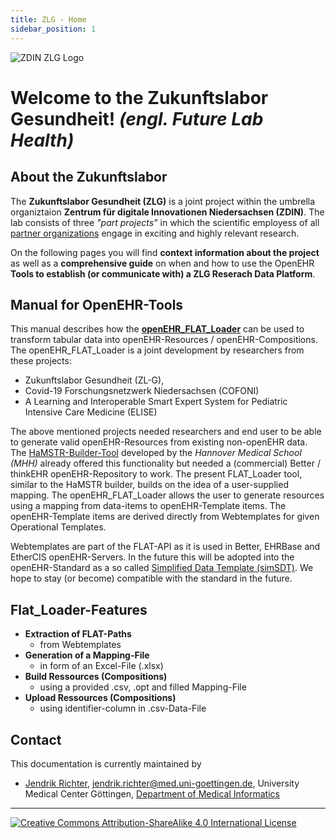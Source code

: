 ```yaml
---
title: ZLG - Home
sidebar_position: 1
---
```


![ZDIN ZLG Logo](/img/ZL-G_LOGO.png)

# Welcome to the Zukunftslabor Gesundheit!  _(engl. Future Lab Health)_

## About the Zukunftslabor
The **Zukunftslabor Gesundheit (ZLG)** is a joint project within the umbrella organiztaion 
**Zentrum für digitale Innovationen Niedersachsen (ZDIN)**. The lab consists of three _"part projects"_ in which the scientific employess of all [partner organizations](../misc/partners.md) engage in exciting and highly relevant research.

On the following pages you will find **context information about the project** as well as a **comprehensive guide** on when and how to use the OpenEHR **Tools to establish (or communicate with) a ZLG Reserach Data Platform**.

## Manual for OpenEHR-Tools
This manual describes how the **[openEHR_FLAT_Loader](https://gitlab.gwdg.de/medinfpub/openehr_flat_loader)** can be used to transform tabular data into openEHR-Resources / openEHR-Compositions.
The openEHR_FLAT_Loader is a joint development by researchers from these projects:

- Zukunftslabor Gesundheit (ZL-G),
- Covid-19 Forschungsnetzwerk Niedersachsen (COFONI)
- A Learning and Interoperable Smart Expert System for Pediatric Intensive Care Medicine (ELISE)

The above mentioned projects needed researchers and end user to be able to generate valid openEHR-Resources from existing non-openEHR data.
The [HaMSTR-Builder-Tool](https://gitlab.plri.de/tute/HAMSTRETLBuilder) developed by the _Hannover Medical School (MHH)_ already offered this functionality but needed a (commercial) Better / thinkEHR openEHR-Repository to work. The present FLAT_Loader tool, similar to the HaMSTR builder, builds on the idea of a user-supplied mapping. The openEHR_FLAT_Loader allows the user to generate resources using a mapping from data-items to openEHR-Template items. The openEHR-Template items are derived directly from Webtemplates for given Operational Templates.

Webtemplates are part of the FLAT-API as it is used in Better, EHRBase and EtherCIS openEHR-Servers.
In the future this will be adopted into the openEHR-Standard as a so called [Simplified Data Template (simSDT)](https://specifications.openehr.org/releases/ITS-REST/latest/simplified_data_template.html).
We hope to stay (or become) compatible with the standard in the future.
 
## Flat_Loader-Features
- **Extraction of FLAT-Paths** 
  - from Webtemplates
- **Generation of a Mapping-File** 
  - in form of an Excel-File (.xlsx)
- **Build Ressources (Compositions)** 
  - using a provided .csv, .opt and filled Mapping-File
- **Upload Ressources (Compositions)** 
  - using identifier-column in .csv-Data-File 

## Contact

This documentation is currently maintained by 
* [Jendrik Richter](https://orcid.org/0000-0002-3254-7380), 
jendrik.richter@med.uni-goettingen.de, 
University Medical Center Göttingen, [Department of Medical Informatics](http://mi.umg.eu)

---
[![Creative Commons Attribution-ShareAlike 4.0 International License](https://i.creativecommons.org/l/by-sa/4.0/88x31.png "Creative Commons Attribution-ShareAlike 4.0 International License")](http://creativecommons.org/licenses/by-sa/4.0/)